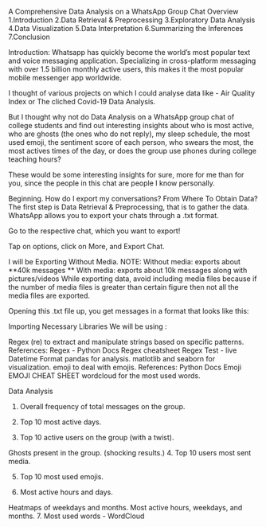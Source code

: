 A Comprehensive Data Analysis on a WhatsApp Group Chat
Overview
1.Introduction
2.Data Retrieval & Preprocessing
3.Exploratory Data Analysis
4.Data Visualization
5.Data Interpretation
6.Summarizing the Inferences
7.Conclusion

Introduction:
Whatsapp has quickly become the world’s most popular text and voice messaging application. Specializing in cross-platform messaging with over 1.5 billion monthly active users, this makes it the most popular mobile messenger app worldwide.

I thought of various projects on which I could analyse data like - Air Quality Index or The cliched Covid-19 Data Analysis.

But I thought why not do Data Analysis on a WhatsApp group chat of college students and find out interesting insights about who is most active, who are ghosts (the ones who do not reply), my sleep schedule, the most used emoji, the sentiment score of each person, who swears the most, the most actives times of the day, or does the group use phones during college teaching hours?

These would be some interesting insights for sure, more for me than for you, since the people in this chat are people I know personally.

Beginning. How do I export my conversations? From Where To Obtain Data?
The first step is Data Retrieval & Preprocessing, that is to gather the data. WhatsApp allows you to export your chats through a .txt format.

Go to the respective chat, which you want to export!


Tap on options, click on More, and Export Chat.

I will be Exporting Without Media.
NOTE:
Without media: exports about **40k messages **
With media: exports about 10k messages along with pictures/videos
While exporting data, avoid including media files because if the number of media files is greater than certain figure then not all the media files are exported.

Opening this .txt file up, you get messages in a format that looks like this:


Importing Necessary Libraries
We will be using :

Regex (re) to extract and manipulate strings based on specific patterns.
References:
Regex - Python Docs
Regex cheatsheet
Regex Test - live
Datetime Format
pandas for analysis.
matlotlib and seaborn for visualization.
emoji to deal with emojis.
References:
Python Docs
Emoji
EMOJI CHEAT SHEET
wordcloud for the most used words.


Data Analysis
1. Overall frequency of total messages on the group.

2. Top 10 most active days.

3. Top 10 active users on the group (with a twist).

Ghosts present in the group. (shocking results.)
4. Top 10 users most sent media.

5. Top 10 most used emojis.

6. Most active hours and days.

Heatmaps of weekdays and months.
Most active hours, weekdays, and months.
7. Most used words - WordCloud